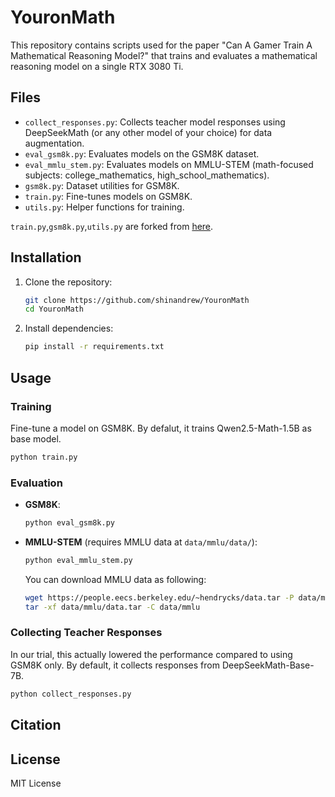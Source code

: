 # YouronMath

This repository contains scripts used for the paper "Can A Gamer Train A Mathematical Reasoning Model?" that trains and evaluates a mathematical reasoning model on a single RTX 3080 Ti. 

## Files

- `collect_responses.py`: Collects teacher model responses using DeepSeekMath (or any other model of your choice) for data augmentation.
- `eval_gsm8k.py`: Evaluates models on the GSM8K dataset.
- `eval_mmlu_stem.py`: Evaluates models on MMLU-STEM (math-focused subjects: college_mathematics, high_school_mathematics).
- `gsm8k.py`: Dataset utilities for GSM8K.
- `train.py`: Fine-tunes models on GSM8K.
- `utils.py`: Helper functions for training.

`train.py`,`gsm8k.py`,`utils.py` are forked from [here](https://github.com/Mohammadjafari80/GSM8K-RLVR).

## Installation

1. Clone the repository:

   ```bash
   git clone https://github.com/shinandrew/YouronMath
   cd YouronMath
   ```

2. Install dependencies:

   ```bash
   pip install -r requirements.txt
   ```

## Usage

### Training

Fine-tune a model on GSM8K. By defalut, it trains Qwen2.5-Math-1.5B as base model.

```bash
python train.py
```

### Evaluation

- **GSM8K**:

  ```bash
  python eval_gsm8k.py
  ```

- **MMLU-STEM** (requires MMLU data at `data/mmlu/data/`):

  ```bash
  python eval_mmlu_stem.py
  ```

  You can download MMLU data as following:

  ```bash
  wget https://people.eecs.berkeley.edu/~hendrycks/data.tar -P data/mmlu
  tar -xf data/mmlu/data.tar -C data/mmlu
  ```

### Collecting Teacher Responses

In our trial, this actually lowered the performance compared to using GSM8K only. By default, it collects responses from DeepSeekMath-Base-7B.

```bash
python collect_responses.py
```


## Citation

## License

MIT License
